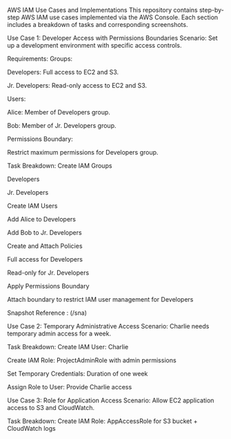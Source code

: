 AWS IAM Use Cases and Implementations
This repository contains step-by-step AWS IAM use cases implemented via the AWS Console. Each section includes a breakdown of tasks and corresponding screenshots.

Use Case 1: Developer Access with Permissions Boundaries
Scenario:
Set up a development environment with specific access controls.

Requirements:
Groups:

Developers: Full access to EC2 and S3.

Jr. Developers: Read-only access to EC2 and S3.

Users:

Alice: Member of Developers group.

Bob: Member of Jr. Developers group.

Permissions Boundary:

Restrict maximum permissions for Developers group.

Task Breakdown:
Create IAM Groups

Developers

Jr. Developers

Create IAM Users

Add Alice to Developers

Add Bob to Jr. Developers

Create and Attach Policies

Full access for Developers

Read-only for Jr. Developers

Apply Permissions Boundary

Attach boundary to restrict IAM user management for Developers

Snapshot Reference : (/sna)

Use Case 2: Temporary Administrative Access
Scenario:
Charlie needs temporary admin access for a week.

Task Breakdown:
Create IAM User: Charlie

Create IAM Role: ProjectAdminRole with admin permissions

Set Temporary Credentials: Duration of one week

Assign Role to User: Provide Charlie access

Use Case 3: Role for Application Access
Scenario:
Allow EC2 application access to S3 and CloudWatch.

Task Breakdown:
Create IAM Role: AppAccessRole for S3 bucket + CloudWatch logs